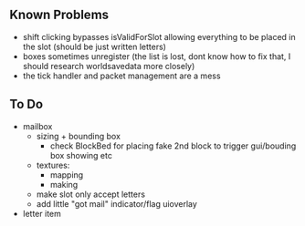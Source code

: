 Known Problems
--------------
* shift clicking bypasses isValidForSlot allowing everything to be placed in the slot (should be just written letters)
* boxes sometimes unregister (the list is lost, dont know how to fix that, I should research worldsavedata more closely)
* the tick handler and packet management are a mess

To Do
-----
* mailbox
    * sizing + bounding box
        * check BlockBed for placing fake 2nd block to trigger gui/bouding box showing etc
    * textures:
        * mapping
        * making
    * make slot only accept letters
    * add little "got mail" indicator/flag uioverlay
* letter item

